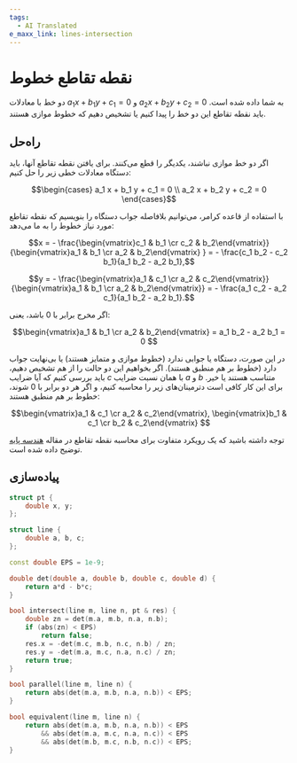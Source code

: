 ```yaml
---
tags:
  - AI Translated
e_maxx_link: lines-intersection
---
```


# نقطه تقاطع خطوط

دو خط با معادلات $a_1 x + b_1 y + c_1 = 0$ و $a_2 x + b_2 y + c_2 = 0$ به شما داده شده است.
باید نقطه تقاطع این دو خط را پیدا کنیم یا تشخیص دهیم که خطوط موازی هستند.

## راه‌حل

اگر دو خط موازی نباشند، یکدیگر را قطع می‌کنند.
برای یافتن نقطه تقاطع آنها، باید دستگاه معادلات خطی زیر را حل کنیم:

$$\begin{cases} a_1 x + b_1 y + c_1 = 0 \\
a_2 x + b_2 y + c_2 = 0
\end{cases}$$

با استفاده از قاعده کرامر، می‌توانیم بلافاصله جواب دستگاه را بنویسیم که نقطه تقاطع مورد نیاز خطوط را به ما می‌دهد:

$$x = - \frac{\begin{vmatrix}c_1 & b_1 \cr c_2 & b_2\end{vmatrix}}{\begin{vmatrix}a_1 & b_1 \cr a_2 & b_2\end{vmatrix} } = - \frac{c_1 b_2 - c_2 b_1}{a_1 b_2 - a_2 b_1},$$

$$y = - \frac{\begin{vmatrix}a_1 & c_1 \cr a_2 & c_2\end{vmatrix}}{\begin{vmatrix}a_1 & b_1 \cr a_2 & b_2\end{vmatrix}} = - \frac{a_1 c_2 - a_2 c_1}{a_1 b_2 - a_2 b_1}.$$

اگر مخرج برابر با $0$ باشد، یعنی:

$$\begin{vmatrix}a_1 & b_1 \cr a_2 & b_2\end{vmatrix} = a_1 b_2 - a_2 b_1 = 0 $$

در این صورت، دستگاه یا جوابی ندارد (خطوط موازی و متمایز هستند) یا بی‌نهایت جواب دارد (خطوط بر هم منطبق هستند).
اگر بخواهیم این دو حالت را از هم تشخیص دهیم، باید بررسی کنیم که آیا ضرایب $c$ با همان نسبت ضرایب $a$ و $b$ متناسب هستند یا خیر.
برای این کار کافی است دترمینان‌های زیر را محاسبه کنیم، و اگر هر دو برابر با $0$ شوند، خطوط بر هم منطبق هستند:

$$\begin{vmatrix}a_1 & c_1 \cr a_2 & c_2\end{vmatrix}, \begin{vmatrix}b_1 & c_1 \cr b_2 & c_2\end{vmatrix} $$

توجه داشته باشید که یک رویکرد متفاوت برای محاسبه نقطه تقاطع در مقاله [هندسه پایه](basic-geometry.md) توضیح داده شده است.

## پیاده‌سازی

```{.cpp file=line_intersection}
struct pt {
    double x, y;
};

struct line {
    double a, b, c;
};

const double EPS = 1e-9;

double det(double a, double b, double c, double d) {
    return a*d - b*c;
}

bool intersect(line m, line n, pt & res) {
    double zn = det(m.a, m.b, n.a, n.b);
    if (abs(zn) < EPS)
        return false;
    res.x = -det(m.c, m.b, n.c, n.b) / zn;
    res.y = -det(m.a, m.c, n.a, n.c) / zn;
    return true;
}

bool parallel(line m, line n) {
    return abs(det(m.a, m.b, n.a, n.b)) < EPS;
}

bool equivalent(line m, line n) {
    return abs(det(m.a, m.b, n.a, n.b)) < EPS
        && abs(det(m.a, m.c, n.a, n.c)) < EPS
        && abs(det(m.b, m.c, n.b, n.c)) < EPS;
}
```